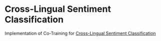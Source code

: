 # Cross-Lingual Sentiment Classification
Implementation of Co-Training for [Cross-Lingual Sentiment Classification](http://dl.acm.org/citation.cfm?id=1687913)

